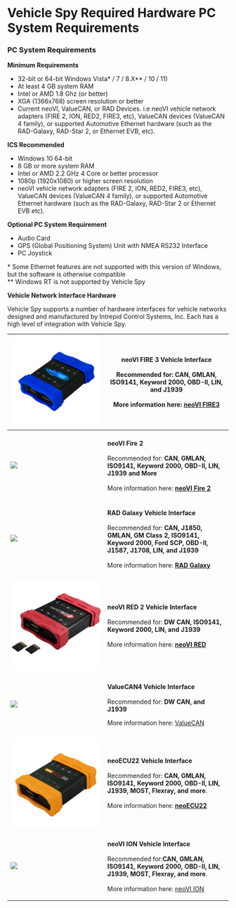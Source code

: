# Vehicle Spy Required Hardware PC System Requirements

### **PC System Requirements**

**Minimum Requirements**

* 32-bit or 64-bit Windows Vista\* / 7 / 8.X\*\* / 10 / 11)
* At least 4 GB system RAM
* Intel or AMD 1.8 Ghz (or better)
* XGA (1366x768) screen resolution or better
* Current neoVI, ValueCAN, or RAD Devices. i.e neoVI vehicle network adapters (FIRE 2, ION, RED2, FIRE3, etc), ValueCAN devices (ValueCAN 4 family), or supported Automotive Ethernet hardware (such as the RAD-Galaxy, RAD-Star 2, or Ethernet EVB, etc).

**ICS Recommended**

* Windows 10 64-bit
* 8 GB or more system RAM
* Intel or AMD 2.2 GHz 4 Core or better processor
* 1080p (1920x1080) or higher screen resolution
* neoVI vehicle network adapters (FIRE 2, ION, RED2, FIRE3, etc), ValueCAN devices (ValueCAN 4 family), or supported Automotive Ethernet hardware (such as the RAD-Galaxy, RAD-Star 2 or Ethernet EVB etc).

**Optional PC System Requirement**

* Audio Card
* GPS (Global Positioning System) Unit with NMEA RS232 Interface
* PC Joystick

\* Some Ethernet features are not supported with this version of Windows, but the software is otherwise compatible\
\*\* Windows RT is not supported by Vehicle Spy

**Vehicle Network Interface Hardware**

Vehicle Spy supports a number of hardware interfaces for vehicle networks designed and manufactured by Intrepid Control Systems, Inc. Each has a high level of integration with Vehicle Spy.

| [![](../.gitbook/assets/fire3.jpg)](https://intrepidcs.com/products/vehicle-network-adapters/neovi-fire-3-canfd-lin-ethernet-vehicle-interface-wireless-datalogger/) | <p><strong>neoVI FIRE 3 Vehicle Interface</strong><br><br>Recommended for: <strong>CAN, GMLAN, ISO9141, Keyword 2000, OBD-II, LIN, and J1939</strong><br><br>More information here: <a href="https://intrepidcs.com/products/vehicle-network-adapters/neovi-fire-3-canfd-lin-ethernet-vehicle-interface-wireless-datalogger/"><strong>neoVI FIRE3</strong></a></p>          |
| -------------------------------------------------------------------------------------------------------------------------------------------------------------------- | --------------------------------------------------------------------------------------------------------------------------------------------------------------------------------------------------------------------------------------------------------------------------------------------------------------------------------------------------------------------------- |
|                                                                                                                                                                      |                                                                                                                                                                                                                                                                                                                                                                             |
| [![](https://cdn.intrepidcs.net/support/VehicleSpy/assets/neoVIFIRE2.gif)](https://intrepidcs.com/products/vehicle-network-adapters/neovi-fire-2/)                   | <p><strong>neoVI Fire 2</strong><br><br>Recommended for: <strong>CAN, GMLAN, ISO9141, Keyword 2000, OBD-II, LIN, J1939 and More</strong><br><br>More information here: <a href="https://intrepidcs.com/products/vehicle-network-adapters/neovi-fire-2/"><strong>neoVI Fire 2</strong></a></p>                                                                               |
|                                                                                                                                                                      |                                                                                                                                                                                                                                                                                                                                                                             |
| ![](../.gitbook/assets/RAD\_Galaxy\_LeftAngle\_PPT.png)                                                                                                              | <p><strong>RAD Galaxy Vehicle Interface</strong><br><br>Recommended for: <strong>CAN, J1850, GMLAN, GM Class 2, ISO9141, Keyword 2000, Ford SCP, OBD-II, J1587, J1708, LIN, and J1939</strong><br><br>More information here: <a href="https://intrepidcs.com/products/automotive-ethernet-tools/rad-galaxy-active-network-tap-gateway/"><strong>RAD Galaxy</strong></a></p> |
|                                                                                                                                                                      |                                                                                                                                                                                                                                                                                                                                                                             |
| ![](../.gitbook/assets/red2.png)                                                                                                                                     | <p><strong>neoVI RED 2 Vehicle Interface</strong><br><br>Recommended for: <strong>DW CAN, ISO9141, Keyword 2000, LIN, and J1939</strong><br><br>More information here: <a href="https://intrepidcs.com/products/vehicle-network-adapters/neovi-red-2/"><strong>neoVI RED</strong></a></p>                                                                                   |
|                                                                                                                                                                      |                                                                                                                                                                                                                                                                                                                                                                             |
| [![](../.gitbook/assets/ValueCAN-4-1\_lights\_900pix.png)](https://intrepidcs.com/products/vehicle-network-adapters/valuecan-4/)                                     | <p><strong>ValueCAN4 Vehicle Interface</strong><br><br>Recommended for: <strong>DW CAN, and J1939</strong></p><p>More information here: <a href="http://store.intrepidcs.com/ValueCAN3-DW-2-Channel-p/vcan-dw3.htm">ValueCAN</a></p>                                                                                                                                        |
|                                                                                                                                                                      |                                                                                                                                                                                                                                                                                                                                                                             |
| [![](../.gitbook/assets/neoECU-22-900by900.png)](https://intrepidcs.com/products/ecu-simulators/neoecu-22-gateways-and-ecu-simulations/)                             | <p><strong>neoECU22 Vehicle Interface</strong><br><br>Recommended for: <strong>CAN, GMLAN, ISO9141, Keyword 2000, OBD-II, LIN, J1939, MOST, Flexray, and more</strong>.<br><br>More information here: <a href="https://intrepidcs.com/products/ecu-simulators/neoecu-22-gateways-and-ecu-simulations/"><strong>neoECU22</strong></a></p>                                    |
|                                                                                                                                                                      |                                                                                                                                                                                                                                                                                                                                                                             |
| [![](https://cdn.intrepidcs.net/support/VehicleSpy/assets/SmallIon.jpg)](https://www.intrepidcs.com/products/vehicle-network-adapters/neovi-ion/)                    | <p><strong>neoVI ION Vehicle Interface</strong><br><br>Recommended for:<strong>CAN, GMLAN, ISO9141, Keyword 2000, OBD-II, LIN, J1939, MOST, Flexray, and more</strong>.<br><br>More information here: <a href="https://www.intrepidcs.com/products/vehicle-network-adapters/neovi-ion/">neoVI ION</a></p>                                                                   |
